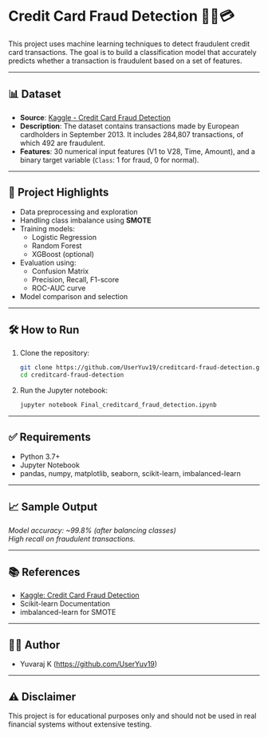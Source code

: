 # Credit Card Fraud Detection 🕵️‍♂️💳

This project uses machine learning techniques to detect fraudulent credit card transactions. The goal is to build a classification model that accurately predicts whether a transaction is fraudulent based on a set of features.

---

## 📊 Dataset

- **Source**: [Kaggle - Credit Card Fraud Detection](https://www.kaggle.com/mlg-ulb/creditcardfraud)
- **Description**: The dataset contains transactions made by European cardholders in September 2013. It includes 284,807 transactions, of which 492 are fraudulent.
- **Features**: 30 numerical input features (V1 to V28, Time, Amount), and a binary target variable (`Class`: 1 for fraud, 0 for normal).

---

## 📌 Project Highlights

- Data preprocessing and exploration
- Handling class imbalance using **SMOTE**
- Training models:
  - Logistic Regression
  - Random Forest
  - XGBoost (optional)
- Evaluation using:
  - Confusion Matrix
  - Precision, Recall, F1-score
  - ROC-AUC curve
- Model comparison and selection

---

## 🛠️ How to Run

1. Clone the repository:
   ```bash
   git clone https://github.com/UserYuv19/creditcard-fraud-detection.git
   cd creditcard-fraud-detection
   ```

2. Run the Jupyter notebook:
   ```bash
   jupyter notebook Final_creditcard_fraud_detection.ipynb
   ```

---

## ✅ Requirements

- Python 3.7+
- Jupyter Notebook
- pandas, numpy, matplotlib, seaborn, scikit-learn, imbalanced-learn

---

## 📈 Sample Output

*Model accuracy: ~99.8% (after balancing classes)*  
*High recall on fraudulent transactions.*

---

## 📚 References

- [Kaggle: Credit Card Fraud Detection](https://www.kaggle.com/mlg-ulb/creditcardfraud)
- Scikit-learn Documentation
- imbalanced-learn for SMOTE

---

## 🧑‍💻 Author

- Yuvaraj K (https://github.com/UserYuv19)

---

## ⚠️ Disclaimer

This project is for educational purposes only and should not be used in real financial systems without extensive testing.
